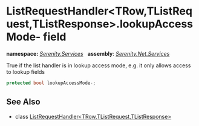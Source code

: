 # ListRequestHandler&lt;TRow,TListRequest,TListResponse&gt;.lookupAccessMode- field
**namespace:** *[Serenity.Services](../../README.md#serenity.services-namespace)*   **assembly**: *[Serenity.Net.Services](../../README.md)*

True if the list handler is in lookup access mode, e.g. it only allows access to lookup fields

```csharp
protected bool lookupAccessMode-;
```

## See Also

* class [ListRequestHandler&lt;TRow,TListRequest,TListResponse&gt;](../ListRequestHandler-3.md)